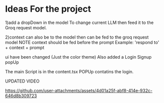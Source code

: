 
# Ideas For the project 
1)add a dropDown in the model To change current LLM then feed it to the Groq request model.
 
2)context can also be to the model then can be fed to  the groq request model  NOTE context should be fed before the prompt Example: 'respond to' + context + prompt



ui have been changed (Just the color theme)
Also added a Login Signup popUp

The main Script is in the content.tsx 
POPUp contatins the login.


UPDATED VIDEO

https://github.com/user-attachments/assets/4d01a25f-abf8-414e-932c-646d8b309723






